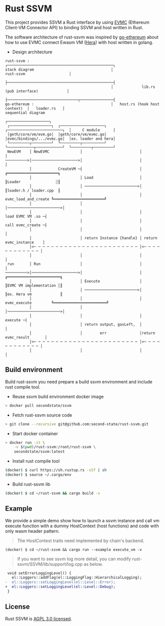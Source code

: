 # Rust SSVM

This project provides SSVM a Rust interface by using [EVMC](https://github.com/ethereum/evmc) (Ethereum Client-VM Connector API) to binding SSVM and host written in Rust.

The software architecture of rust-ssvm was inspired by [go-ethereum](https://github.com/ethereum/go-ethereum) about how to use EVMC connect Ewasm VM ([Hera](https://github.com/ewasm/hera)) with host written in golang.


- Design architecture
```
rust-ssvm :                                     ┌────────────────────────────────────────────────┐
stack diagram                                   │                   rust-ssvm                    │
                                                ├────────────────────────────────────────────────┤
                                                │             lib.rs (pub interface)             │
                                                ├────────────────────────────────┬───────────────┤
go-ethereum :                                   │   host.rs (hook host context)  │   loader.rs   │
sequential diagram
                                                                             ┌───────────────────┐
 ┌───────────────────┐  ┌────────────────────┐  ┌─────────────────────────┐  │     C module      │
 │geth/core/vm/evm.go│  │geth/core/vm/evmc.go│  │evmc/bindings/.../evmc.go│  │ex. loader and hera│
 └─────────┬─────────┘  └─────────┬──────────┘  └────────────┬────────────┘  └─────────┬─────────┘
 NewEVM    │ NewEVMC              │                          │                         │
──────────>│─────────────────────>│                          │                         │
           │            CreateVM ─┤                          │                      ╔═══════════════════════╗
           │                      │ Load                     │                      ║Loader                ░║
           │                      │ ────────────────────────>│                      ║loader.h / loader.cpp  ║
           │                      │                          │ evmc_load_and_create ╚═══════════════════════╝
           │                      │                          │────────────────────────>│
           │                      │                          │       load EVMC VM .so ─┤
           │                      │                          │       call evmc_create ─┤
           │                      │                          │                         │
           │                      │ return Instance {handle} │ return evmc_instance    │
           │<─ ─ ─ ─ ─ ─ ─ ─ ─ ─ ─ ─ ─ ─ ─ ─ ─ ─ ─ ─ ─ ─ ─ ─ │<─ ─ ─ ─ ─ ─ ─ ─ ─ ─ ─ ─ │
           │                      │                          │                         │
 run       │ Run                  │                          │                         │
──────────>│─────────────────────>│                          │                      ╔════════════════════════╗
           │                      │ Execute                  │                      ║EVMC VM implementation ░║
           │                      │ ────────────────────────>│                      ║ex. Hera vm             ║
           │                      │                          │ evmc_execute         ╚════════════════════════╝
           │                      │                          │────────────────────────>│
           │                      │                          │                execute ─┤
           │                      │ return output, gasLeft,  │                         │
           │                      │        err               │return evmc_result       │
           │<─ ─ ─ ─ ─ ─ ─ ─ ─ ─ ─ ─ ─ ─ ─ ─ ─ ─ ─ ─ ─ ─ ─ ─ │<─ ─ ─ ─ ─ ─ ─ ─ ─ ─ ─ ─ │
           │                      │                          │                         │
```

## Build environment

Build rust-ssvm you need prepare a build ssvm environment and include rust compile tool.

- Reuse ssvm build environment docker image
```bash
> docker pull secondstate/ssvm
```

- Fetch rust-ssvm source code
```bash
> git clone --recursive git@github.com:second-state/rust-ssvm.git
```

- Start docker container
```bash
> docker run -it \
    -v $(pwd)/rust-ssvm:/root/rust-ssvm \
    secondstate/ssvm:latest
```

- Install rust compile tool
```bash
(docker) $ curl https://sh.rustup.rs -sSf | sh
(docker) $ source ~/.cargo/env
```

- Build rust-ssvm lib
```bash
(docker) $ cd ~/rust-ssvm && cargo build -v
```

## Example
We provide a simple demo show how to launch a ssvm instance and call vm execute function with a dummy HostContext (host functions) and code with only wasm header pattern.
> The HostContext traits need implemented by chain's backend.

```shell
(docker) $ cd ~/rust-ssvm && cargo run --example execute_vm -v
```

> If you want to see ssvm log more detail, you can modify rust-ssvm/SSVM/lib/support/log.cpp as below.
```diff
 void setErrorLoggingLevel() {
   el::Loggers::addFlag(el::LoggingFlag::HierarchicalLogging);
-  el::Loggers::setLoggingLevel(el::Level::Error);
+  el::Loggers::setLoggingLevel(el::Level::Debug);
 }
```

## License
Rust SSVM is [AGPL 3.0 licensed](LICENSE).
